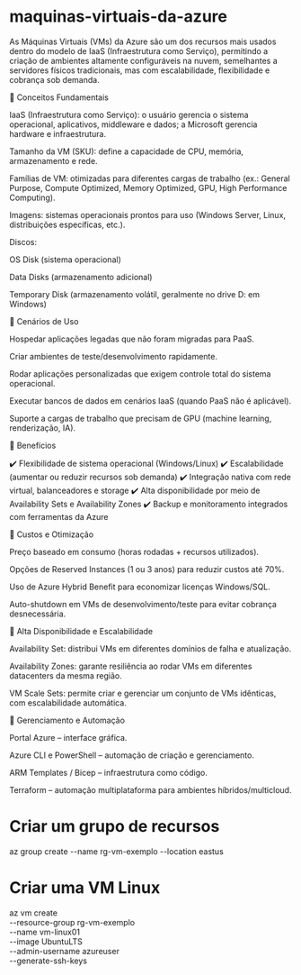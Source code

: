# maquinas-virtuais-da-azure
As Máquinas Virtuais (VMs) da Azure são um dos recursos mais usados dentro do modelo de IaaS (Infraestrutura como Serviço), permitindo a criação de ambientes altamente configuráveis na nuvem, semelhantes a servidores físicos tradicionais, mas com escalabilidade, flexibilidade e cobrança sob demanda.

🔹 Conceitos Fundamentais

IaaS (Infraestrutura como Serviço): o usuário gerencia o sistema operacional, aplicativos, middleware e dados; a Microsoft gerencia hardware e infraestrutura.

Tamanho da VM (SKU): define a capacidade de CPU, memória, armazenamento e rede.

Famílias de VM: otimizadas para diferentes cargas de trabalho (ex.: General Purpose, Compute Optimized, Memory Optimized, GPU, High Performance Computing).

Imagens: sistemas operacionais prontos para uso (Windows Server, Linux, distribuições específicas, etc.).

Discos:

OS Disk (sistema operacional)

Data Disks (armazenamento adicional)

Temporary Disk (armazenamento volátil, geralmente no drive D: em Windows)

🔹 Cenários de Uso

Hospedar aplicações legadas que não foram migradas para PaaS.

Criar ambientes de teste/desenvolvimento rapidamente.

Rodar aplicações personalizadas que exigem controle total do sistema operacional.

Executar bancos de dados em cenários IaaS (quando PaaS não é aplicável).

Suporte a cargas de trabalho que precisam de GPU (machine learning, renderização, IA).

🔹 Benefícios

✔️ Flexibilidade de sistema operacional (Windows/Linux)
✔️ Escalabilidade (aumentar ou reduzir recursos sob demanda)
✔️ Integração nativa com rede virtual, balanceadores e storage
✔️ Alta disponibilidade por meio de Availability Sets e Availability Zones
✔️ Backup e monitoramento integrados com ferramentas da Azure

🔹 Custos e Otimização

Preço baseado em consumo (horas rodadas + recursos utilizados).

Opções de Reserved Instances (1 ou 3 anos) para reduzir custos até 70%.

Uso de Azure Hybrid Benefit para economizar licenças Windows/SQL.

Auto-shutdown em VMs de desenvolvimento/teste para evitar cobrança desnecessária.

🔹 Alta Disponibilidade e Escalabilidade

Availability Set: distribui VMs em diferentes domínios de falha e atualização.

Availability Zones: garante resiliência ao rodar VMs em diferentes datacenters da mesma região.

VM Scale Sets: permite criar e gerenciar um conjunto de VMs idênticas, com escalabilidade automática.

🔹 Gerenciamento e Automação

Portal Azure – interface gráfica.

Azure CLI e PowerShell – automação de criação e gerenciamento.

ARM Templates / Bicep – infraestrutura como código.

Terraform – automação multiplataforma para ambientes híbridos/multicloud.

# Criar um grupo de recursos
az group create --name rg-vm-exemplo --location eastus

# Criar uma VM Linux
az vm create \
  --resource-group rg-vm-exemplo \
  --name vm-linux01 \
  --image UbuntuLTS \
  --admin-username azureuser \
  --generate-ssh-keys

